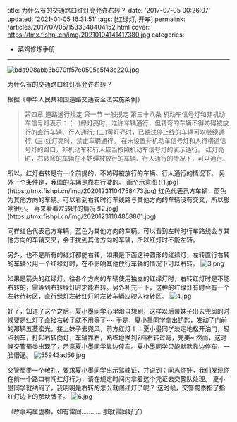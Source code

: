 title: 为什么有的交通路口红灯亮允许右转？
date: '2017-07-05 00:26:07'
updated: '2021-01-05 16:31:51'
tags: [红绿灯, 开车]
permalink: /articles/2017/07/05/1533348404152.html
cover: https://tmx.fishpi.cn/img/20210104141417380.jpg
categories: 
- 菜鸡修炼手册
---
![bda908abb3b970ff57e0505a5f43e220.jpg](https://tmx.fishpi.cn/img/20210104141417380.jpg)

为什么有的交通路口红灯亮允许右转？

<!--more-->

根据《中华人民共和国道路交通安全法实施条例》

<blockquote>
第四章 道路通行规定
第一节 一般规定
第三十八条 机动车信号灯和非机动车信号灯表示：
(一)绿灯亮时，准许车辆通行，但转弯的车辆不得妨碍被放行的直行车辆、行人通行;
(二)黄灯亮时，已越过停止线的车辆可以继续通行;
(三)红灯亮时，禁止车辆通行。
在未设置非机动车信号灯和人行横道信号灯的路口，非机动车和行人应当按照机动车信号灯的表示通行。
红灯亮时，右转弯的车辆在不妨碍被放行的车辆、行人通行的情况下，可以通行。</blockquote>
所以，红灯右转是有一个前提的，不妨碍被放行的车辆、行人通行的情况下。
另外一个条件是，我国的车辆是靠右行驶的。
画个示意图
![1.jpg](https://tmx.fishpi.cn/img/20201231104758473.jpg)
红色代表己方车辆，蓝色为其他方向的车辆。可以看到右转时行车线路与其他方向的车辆没有交叉，所以影响很小。
再来看看左转时的情况
![2.jpg](https://tmx.fishpi.cn/img/20201231104858801.jpg)

同样红色代表己方车辆，蓝色为其他方向的车辆。可以看到左转时行车路线会与其他方向的车辆交叉，会干扰到其他方向的车辆，所以红灯时不能左转。

另外，也不是所有的红灯都能右转，如果是下面这种圆形的红绿灯，左转直行右转的车辆公用一个红绿灯时，在不影响其他放行车辆的情况下可以右转。
![3.png](https://tmx.fishpi.cn/img/20201231104959410.png)

如果是箭头的红绿灯，往各个方向的车辆使用独立的红绿灯时，右转红灯时是不能右转的，需等到右转绿灯时才能右转。另外补充一下，这种的红绿灯有时会有一个左转待转区，直行绿灯左转红灯时左转车辆应驶入待转区。
![4.jpg](https://tmx.fishpi.cn/img/20201231105059738.jpg)

好了，知道了这个之后，夏小墨同学心里暗自想到，这样以后带妹子出去兜风的时候要是红灯了直接右转了就不用等了~~
于是，夏小墨同学拿出钥匙，发动了门前的那辆五菱宏光，接上妹子去兜风，前方红灯！！夏小墨同学淡定地松开油门，轻点刹车，打起右转向灯，车辆靠右，熟练地换到2档右转过弯，完美~
然而，这时候交警蜀黍出现了，示意夏小墨同学靠边停车。夏小墨同学只能默默靠边停车，一脸懵逼。
![55943ad56.jpg](https://tmx.fishpi.cn/img/20210104163753037.jpg)

交警蜀黍一个敬礼，要求夏小墨同学出示驾驶证，并说到：同志你好，我们发现你在前一个路口有闯红灯行为，请在规定时间内拿着这个凭证去交警队处理。
夏小墨同学就纳闷了，我明明是右转的怎么就闯红灯了呢？
这时候，交警蜀黍指了指红灯边上的那块牌子。
![6.jpg](https://tmx.fishpi.cn/img/20201231105300238.jpg)

（故事纯属虚构，如有雷同............那就雷同好了）

